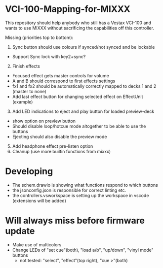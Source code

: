 # VCI-100-Mapping-for-MIXXX
This repository should help anybody who still has a Vestax VCI-100 and wants to use MIXXX without sacrificing the capabilities off this controller.

 Missing (priorities top to bottom):
 1. Sync button should use colours if synced/not synced and be lockable
   - Support Sync lock with key2+sync?
 2. Finish effects
   - Focused effect gets master controls for volume
   - A and B should correspond to first effects settings
   - fx1 and fx2 should be automatically correctly mapped to decks 1 and 2 (master to none)
   - Add last effect button for changing selected effect on EffectUnit (example)
 3. Add LED indications to eject and play button for loaded preview-deck
   - show option on preview button
   - Should disable loop/hotcue mode altogether to be able to use the buttons
   - Ejecting should also disable the preview mode
 5. Add headphone effect pre-listen option
 6. Cleanup (use more builtin functions from mixxx)

# Developing
- The schem.drawio is showing what functions respond to which buttons
- the jsonconfig.json is responsible for correct linting etc.
- the controllers.vsworkspace is setting up the workspace in vscode (extensions will be added)

# Will always miss before firmware update
- Make use of multicolors
- Change LEDs of "set cue"(both), "load a/b", "up/down", "vinyl mode" buttons
  - not tested: "select", "effect"(top right), "cue >"(both)
